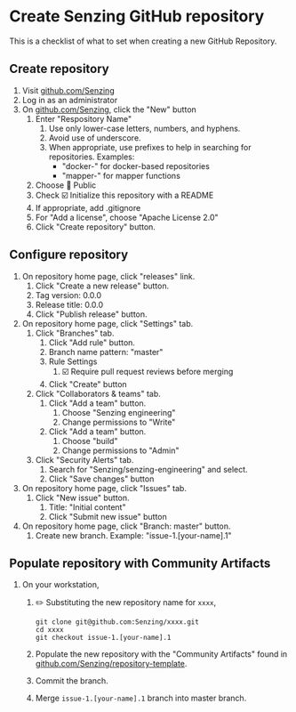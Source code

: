 # Create Senzing GitHub repository

This is a checklist of what to set when creating a new GitHub Repository.

## Create repository

1. Visit [github.com/Senzing](https://github.com/Senzing)
1. Log in as an administrator
1. On [github.com/Senzing](https://github.com/Senzing), click the "New" button
    1. Enter "Respository Name"
        1. Use only lower-case letters, numbers, and hyphens.
        1. Avoid use of underscore.
        1. When appropriate, use prefixes to help in searching for repositories.
           Examples:
            - "docker-" for docker-based repositories
            - "mapper-" for mapper functions
    1. Choose :radio_button: Public
    1. Check :ballot_box_with_check: Initialize this repository with a README
    1. If appropriate, add .gitignore
    1. For "Add a license", choose "Apache License 2.0"
    1. Click "Create repository" button.

## Configure repository

1. On repository home page, click "releases" link.
    1. Click "Create a new release" button.
    1. Tag version: 0.0.0
    1. Release title: 0.0.0
    1. Click "Publish release" button.
1. On repository home page, click "Settings" tab.
    1. Click "Branches" tab.
        1. Click "Add rule" button.
        1. Branch name pattern:  "master"
        1. Rule Settings
            1. :ballot_box_with_check: Require pull request reviews before merging
        1. Click "Create" button
    1. Click "Collaborators & teams" tab.
        1. Click "Add a team" button.
            1. Choose "Senzing engineering"
            1. Change permissions to "Write"
        1. Click "Add a team" button.
            1. Choose "build"
            1. Change permissions to "Admin"
    1. Click "Security Alerts" tab.
        1. Search for "Senzing/senzing-engineering" and select.
        1. Click "Save changes" button
1. On repository home page, click "Issues" tab.
    1. Click "New issue" button.
        1. Title:  "Initial content"
        1. Click "Submit new issue" button
1. On repository home page, click "Branch: master" button.
    1. Create new branch.
       Example:
       "issue-1.[your-name].1"

## Populate repository with Community Artifacts

1. On your workstation,
    1. :pencil2: Substituting the new repository name for `xxxx`,

        ```console
        git clone git@github.com:Senzing/xxxx.git
        cd xxxx
        git checkout issue-1.[your-name].1
        ```

    1. Populate the new repository with the "Community Artifacts" found in
       [github.com/Senzing/repository-template](https://github.com/Senzing/repository-template).
    1. Commit the branch.
    1. Merge `issue-1.[your-name].1` branch into master branch.
